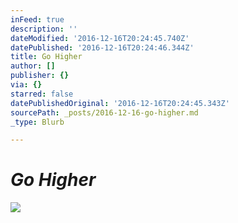 ```yaml
---
inFeed: true
description: ''
dateModified: '2016-12-16T20:24:45.740Z'
datePublished: '2016-12-16T20:24:46.344Z'
title: Go Higher
author: []
publisher: {}
via: {}
starred: false
datePublishedOriginal: '2016-12-16T20:24:45.343Z'
sourcePath: _posts/2016-12-16-go-higher.md
_type: Blurb

---
```

# _**Go Higher**_
![](https://the-grid-user-content.s3-us-west-2.amazonaws.com/920b77cf-05dd-4b7b-8ebb-2ab2b194f638.jpg)